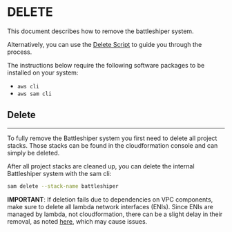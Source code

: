# DELETE

This document describes how to remove the battleshiper system.

Alternatively, you can use the [Delete Script](/scripts/delete.sh) to guide you through the process.

The instructions below require the following software packages to be installed on your system:
- `aws cli`
- `aws sam cli`


## Delete
---
To fully remove the Battleshiper system you first need to delete all project stacks.
Those stacks can be found in the cloudformation console and can simply be deleted.

After all project stacks are cleaned up, you can delete the internal Battleshiper system with the sam cli:
```bash
sam delete --stack-name battleshiper
```

**IMPORTANT**:
If deletion fails due to dependencies on VPC components, make sure to delete all lambda network interfaces (ENIs). Since ENIs are managed by lambda, not cloudformation, there can be a slight delay in their removal, as noted [here](https://stackoverflow.com/questions/41299662/aws-lambda-created-eni-not-deleting-while-deletion-of-stack), which may cause issues.